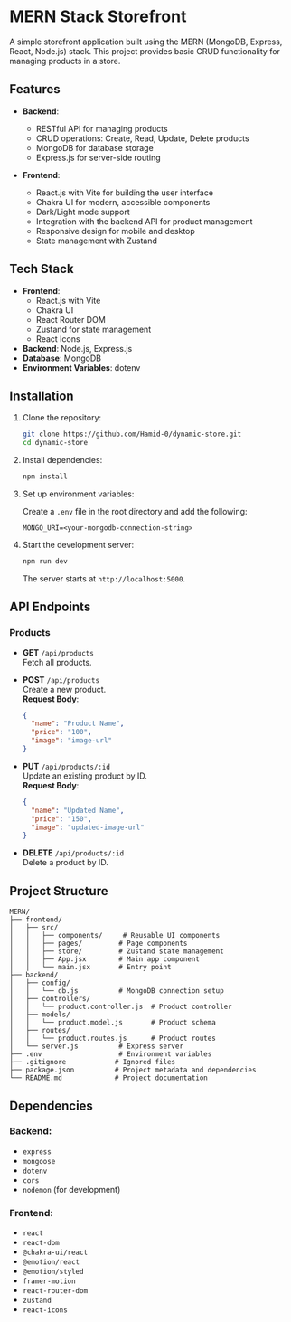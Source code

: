 # MERN Stack Storefront

A simple storefront application built using the MERN (MongoDB, Express, React, Node.js) stack. This project provides basic CRUD functionality for managing products in a store.

## Features

- **Backend**:
  - RESTful API for managing products
  - CRUD operations: Create, Read, Update, Delete products
  - MongoDB for database storage
  - Express.js for server-side routing

- **Frontend**:
  - React.js with Vite for building the user interface
  - Chakra UI for modern, accessible components
  - Dark/Light mode support
  - Integration with the backend API for product management
  - Responsive design for mobile and desktop
  - State management with Zustand

## Tech Stack

- **Frontend**: 
  - React.js with Vite
  - Chakra UI
  - React Router DOM
  - Zustand for state management
  - React Icons
- **Backend**: Node.js, Express.js
- **Database**: MongoDB
- **Environment Variables**: dotenv

## Installation

1. Clone the repository:

   ```bash
   git clone https://github.com/Hamid-0/dynamic-store.git
   cd dynamic-store
   ```

2. Install dependencies:

   ```bash
   npm install
   ```

3. Set up environment variables:

   Create a `.env` file in the root directory and add the following:

   ```env
   MONGO_URI=<your-mongodb-connection-string>
   ```

4. Start the development server:

   ```bash
   npm run dev
   ```

   The server starts at `http://localhost:5000`.

## API Endpoints

### Products

- **GET** `/api/products`  
  Fetch all products.

- **POST** `/api/products`  
  Create a new product.  
  **Request Body**:

  ```json
  {
    "name": "Product Name",
    "price": "100",
    "image": "image-url"
  }
  ```

- **PUT** `/api/products/:id`  
  Update an existing product by ID.  
  **Request Body**:

  ```json
  {
    "name": "Updated Name",
    "price": "150",
    "image": "updated-image-url"
  }
  ```

- **DELETE** `/api/products/:id`  
  Delete a product by ID.

## Project Structure

```
MERN/
├── frontend/
│   ├── src/
│   │   ├── components/     # Reusable UI components
│   │   ├── pages/         # Page components
│   │   ├── store/         # Zustand state management
│   │   ├── App.jsx        # Main app component
│   │   └── main.jsx       # Entry point
├── backend/
│   ├── config/
│   │   └── db.js          # MongoDB connection setup
│   ├── controllers/
│   │   └── product.controller.js  # Product controller
│   ├── models/
│   │   └── product.model.js       # Product schema
│   ├── routes/
│   │   └── product.routes.js      # Product routes
│   └── server.js          # Express server
├── .env                   # Environment variables
├── .gitignore            # Ignored files
├── package.json          # Project metadata and dependencies
└── README.md             # Project documentation
```

## Dependencies

### Backend:
  - `express`
  - `mongoose`
  - `dotenv`
  - `cors`
  - `nodemon` (for development)

### Frontend:
  - `react`
  - `react-dom`
  - `@chakra-ui/react`
  - `@emotion/react`
  - `@emotion/styled`
  - `framer-motion`
  - `react-router-dom`
  - `zustand`
  - `react-icons`

